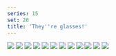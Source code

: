 ```yaml
---
series: 15
set: 26
title: 'They''re glasses!'
---
```


![](../../../../assets/ribald-youth/part-26/pg300.jpg)
![](../../../../assets/ribald-youth/part-26/pg301.jpg)
![](../../../../assets/ribald-youth/part-26/pg302.jpg)
![](../../../../assets/ribald-youth/part-26/pg303.jpg)
![](../../../../assets/ribald-youth/part-26/pg304.jpg)
![](../../../../assets/ribald-youth/part-26/pg305.jpg)
![](../../../../assets/ribald-youth/part-26/pg306.jpg)
![](../../../../assets/ribald-youth/part-26/pg307.jpg)
![](../../../../assets/ribald-youth/part-26/pg308.jpg)
![](../../../../assets/ribald-youth/part-26/pg309.jpg)
![](../../../../assets/ribald-youth/part-26/pg310.jpg)
![](../../../../assets/ribald-youth/part-26/pg311.jpg)